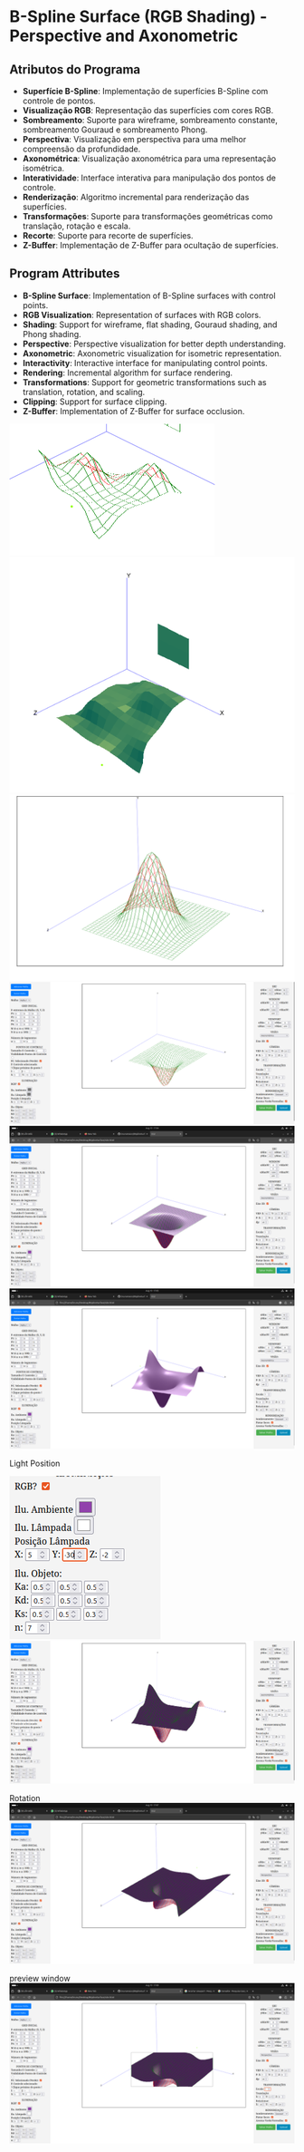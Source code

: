 # B-Spline Surface (RGB Shading) - Perspective and Axonometric

## Atributos do Programa

- **Superfície B-Spline**: Implementação de superfícies B-Spline com controle de pontos.
- **Visualização RGB**: Representação das superfícies com cores RGB.
- **Sombreamento**: Suporte para wireframe, sombreamento constante, sombreamento Gouraud e sombreamento Phong.
- **Perspectiva**: Visualização em perspectiva para uma melhor compreensão da profundidade.
- **Axonométrica**: Visualização axonométrica para uma representação isométrica.
- **Interatividade**: Interface interativa para manipulação dos pontos de controle.
- **Renderização**: Algoritmo incremental para renderização das superfícies.
- **Transformações**: Suporte para transformações geométricas como translação, rotação e escala.
- **Recorte**: Suporte para recorte de superfícies.
- **Z-Buffer**: Implementação de Z-Buffer para ocultação de superfícies.

## Program Attributes

- **B-Spline Surface**: Implementation of B-Spline surfaces with control points.
- **RGB Visualization**: Representation of surfaces with RGB colors.
- **Shading**: Support for wireframe, flat shading, Gouraud shading, and Phong shading.
- **Perspective**: Perspective visualization for better depth understanding.
- **Axonometric**: Axonometric visualization for isometric representation.
- **Interactivity**: Interactive interface for manipulating control points.
- **Rendering**: Incremental algorithm for surface rendering.
- **Transformations**: Support for geometric transformations such as translation, rotation, and scaling.
- **Clipping**: Support for surface clipping.
- **Z-Buffer**: Implementation of Z-Buffer for surface occlusion.

![alt text](image-1.png)
![alt text](image.png)
![alt text](image-2.png)
![alt text](image-3.png)
![alt text](image-4.png)
![alt text](image-5.png)

Light Position

![alt text](image-6.png)
![alt text](image-7.png)

Rotation
![alt text](image-8.png)

preview window
![alt text](image-9.png)
